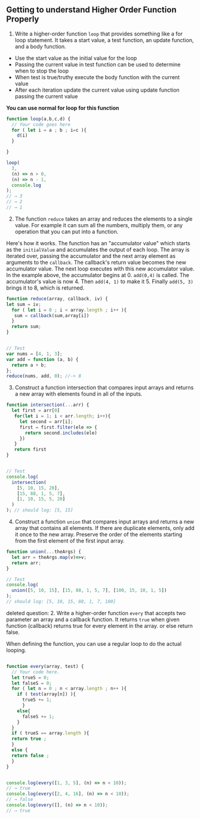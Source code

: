 ## Getting to understand Higher Order Function Properly

1. Write a higher-order function `loop` that provides something like a for loop statement. It takes a start value, a test function, an update function, and a body function.

- Use the start value as the initial value for the loop
- Passing the current value in test function can be used to determine when to stop the loop
- When test is true/truthy execute the body function with the current value
- After each iteration update the current value using update function passing the current value

**You can use normal for loop for this function**

```js
function loop(a,b,c,d) {
  // Your code goes here
  for ( let i = a ; b ; i=c ){
    d(i)
  }

}

loop(
  3,
  (n) => n > 0,
  (n) => n - 1,
  console.log
);
// → 3
// → 2
// → 1
```

2. The function `reduce` takes an array and reduces the elements to a single value. For example it can sum all the numbers, multiply them, or any operation that you can put into a function.

Here's how it works. The function has an "accumulator value" which starts as the `initialValue` and accumulates the output of each loop. The array is iterated over, passing the accumulator and the next array element as arguments to the `callback`. The callback's return value becomes the new accumulator value. The next loop executes with this new accumulator value. In the example above, the accumulator begins at 0. `add(0,4)` is called. The accumulator's value is now 4. Then `add(4, 1)` to make it 5. Finally `add(5, 3)` brings it to 8, which is returned.

```js
function reduce(array, callback, iv) {
let sum = iv;
  for ( let i = 0 ; i < array.length ; i++ ){
   sum = callback(sum,array[i])  
  }
  return sum;
}


// Test
var nums = [4, 1, 3];
var add = function (a, b) {
  return a + b;
};
reduce(nums, add, 0); //-> 8
```

3. Construct a function intersection that compares input arrays and returns a new array with elements found in all of the inputs.

```js
function intersection(...arr) {
  let first = arr[0]
   for(let i = 1; i < arr.length; i++){
     let second = arr[i];
     first = first.filter(ele => {
       return second.includes(ele)
     })
   }
   return first
}


// Test
console.log(
  intersection(
    [5, 10, 15, 20],
    [15, 88, 1, 5, 7],
    [1, 10, 15, 5, 20]
  )
); // should log: [5, 15]
```

4. Construct a function `union` that compares input arrays and returns a new array that contains all elements. If there are duplicate elements, only add it once to the new array. Preserve the order of the elements starting from the first element of the first input array.

```js
function union(...theArgs) {
  let arr = theArgs.map(v)=>v;
  return arr;
}

// Test
console.log(
  union([5, 10, 15], [15, 88, 1, 5, 7], [100, 15, 10, 1, 5])
);
// should log: [5, 10, 15, 88, 1, 7, 100]
```


deleted question:
2. Write a higher-order function `every` that accepts two parameter an array and a callback function. It returns `true` when given function (callback) returns true for every element in the array. or else return false.

When defining the function, you can use a regular loop to do the actual looping.

```js

function every(array, test) {
  // Your code here.
  let trueS = 0;
  let falseS = 0;
  for ( let n = 0 ; n < array.length ; n++ ){
    if ( test(array[n]) ){
      trueS += 1;
      } 
    else{
      falseS += 1;
    } 
  }
  if ( trueS == array.length ){
  return true ; 
  }
  else { 
  return false ;
  }
}


console.log(every([1, 3, 5], (n) => n < 10));
// → true
console.log(every([2, 4, 16], (n) => n < 10));
// → false
console.log(every([], (n) => n < 10));
// → true
```
